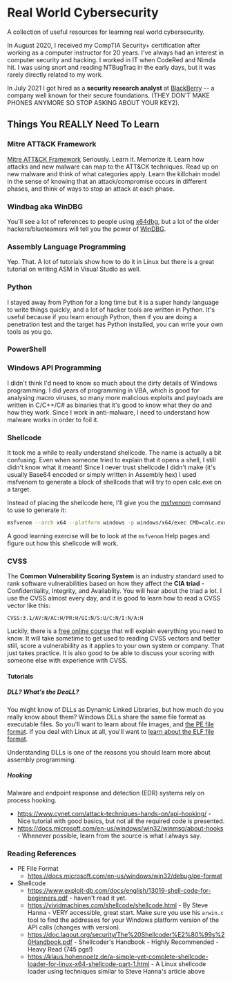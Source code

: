 # Real World Cybersecurity
A collection of useful resources for learning real world cybersecurity.

In August 2020, I received my CompTIA Security+ certification after working as a computer instructor for 20 years. I've always had an interest in computer security and hacking. I worked in IT when CodeRed and Nimda hit. I was using snort and reading NTBugTraq in the early days, but it was rarely directly related to my work.

In July 2021 I got hired as a **security research analyst** at [BlackBerry](https://blackberry.com) -- a company well known for their secure foundations. 
(THEY DON'T MAKE PHONES ANYMORE SO STOP ASKING ABOUT YOUR KEY2).

## Things You REALLY Need To Learn

### Mitre ATT&CK Framework
[Mitre ATT&CK Framework](https://attack.mitre.org/)
Seriously. Learn it. Memorize it. Learn how attacks and new malware can map to the ATT&CK techniques. Read up on new malware and think of what categories apply. Learn the killchain model in the sense of knowing that an attack/compromise occurs in different phases, and think of ways to stop an attack at each phase.

### Windbag aka WinDBG
You'll see a lot of references to people using [x64dbg](https://x64dbg.com/#start), but a lot of the older hackers/blueteamers will tell you the power of [WinDBG](https://docs.microsoft.com/en-us/windows-hardware/drivers/debugger/debugger-download-tools).

### Assembly Language Programming
Yep. That.
A lot of tutorials show how to do it in Linux but there is a great tutorial on writing ASM in Visual Studio as well.

### Python
I stayed away from Python for a long time but it is a super handy language to write things quickly, and a lot of hacker tools are written in Python.
It's useful because if you learn enough Python, then if you are doing a penetration test and the target has Python installed, you can write your own tools as you go.

### PowerShell

### Windows API Programming
I didn't think I'd need to know so much about the dirty details of Windows programming. I did years of programming in VBA, which is good for analysing macro viruses, so many more malicious exploits and payloads are written in C/C++/C# as binaries that it's good to know what they do and how they work. Since I work in anti-malware, I need to understand how malware works in order to foil it.

### Shellcode
It took me a while to really understand shellcode. The name is actually a bit confusing. Even when someone tried to explain that it opens a shell, I still didn't know what it meant! Since I never trust shellcode I didn't make (it's usually Base64 encoded or simply written in Assembly hex) I used msfvenom to generate a block of shellcode that will try to open calc.exe on a target.

Instead of placing the shellcode here, I'll give you the [msfvenom](https://www.offensive-security.com/metasploit-unleashed/msfvenom/) command to use to generate it:

```bash
msfvenom --arch x64 --platform windows -p windows/x64/exec CMD=calc.exe -f python -v popCalc
```
A good learning exercise will be to look at the `msfvenom` Help pages and figure out how this shellcode will work.

### CVSS
The **Common Vulnerability Scoring System** is an industry standard used to rank software vulnerabilities based on how they affect the **CIA triad** - Confidentiality, Integrity, and Availablity. You will hear about the triad a lot.
I use the CVSS almost every day, and it is good to learn how to read a CVSS vector like this:
```
CVSS:3.1/AV:N/AC:H/PR:H/UI:N/S:U/C:N/I:N/A:H
```

Luckily, there is a [free online course](https://www.first.org/cvss/training) that will explain everything you need to know. It will take sometime to get used to reading CVSS vectors and better still, score a vulnerabiility as it applies to your own system or company. That just takes practice. It is also good to be able to discuss your scoring with someone else with experience with CVSS.

#### Tutorials

##### DLL? What's the DeaLL?
You might know of DLLs as Dynamic Linked Libraries, but how much do you really know about them? Windows DLLs share the same file format as executable files. So you'll want to learn about file images, and [the PE file format](https://docs.microsoft.com/en-us/archive/msdn-magazine/2002/february/inside-windows-win32-portable-executable-file-format-in-detail). If you deal with Linux at all, you'll want to [learn about the ELF file format](https://linuxhint.com/understanding_elf_file_format/).

Understanding DLLs is one of the reasons you should learn more about assembly programming.

##### Hooking
Malware and endpoint response and detection (EDR) systems rely on process hooking.
* https://www.cynet.com/attack-techniques-hands-on/api-hooking/ - Nice tutorial with good basics, but not all the required code is presented.
* https://docs.microsoft.com/en-us/windows/win32/winmsg/about-hooks - Whenever possible, learn from the source is what I always say.

### Reading References
* PE File Format
  * https://docs.microsoft.com/en-us/windows/win32/debug/pe-format
* Shellcode
  * <https://www.exploit-db.com/docs/english/13019-shell-code-for-beginners.pdf> - haven't read it yet.
  * <https://vividmachines.com/shellcode/shellcode.html> - By Steve Hanna - VERY accessible, great start. Make sure you use his `arwin.c` tool to find the addresses for your Windows platform version of the API calls (changes with version).
  * <https://doc.lagout.org/security/The%20Shellcoder%E2%80%99s%20Handbook.pdf> - Shellcoder's Handbook - Highly Recommended - Heavy Read (745 pgs!)
  * <https://klaus.hohenpoelz.de/a-simple-yet-complete-shellcode-loader-for-linux-x64-shellcode-part-1.html> - A Linux shellcode loader using techniques similar to Steve Hanna's article above
  

